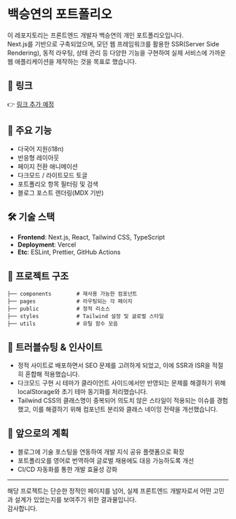 # 백승연의 포트폴리오

이 레포지토리는 프론트엔드 개발자 백승연의 개인 포트폴리오입니다.  
Next.js를 기반으로 구축되었으며, 모던 웹 프레임워크를 활용한 SSR(Server Side Rendering), 동적 라우팅, 상태 관리 등 다양한 기능을 구현하여 실제 서비스에 가까운 웹 애플리케이션을 제작하는 것을 목표로 했습니다.

## 🔗 링크
👉 [링크 추가 예정]()

## 📌 주요 기능
- 다국어 지원(i18n)
- 반응형 레이아웃
- 페이지 전환 애니메이션
- 다크모드 / 라이트모드 토글
- 포트폴리오 항목 필터링 및 검색
- 블로그 포스트 렌더링(MDX 기반)

## 🛠 기술 스택
- **Frontend**: Next.js, React, Tailwind CSS, TypeScript
- **Deployment**: Vercel
- **Etc**: ESLint, Prettier, GitHub Actions

## 📁 프로젝트 구조
```
├── components        # 재사용 가능한 컴포넌트
├── pages             # 라우팅되는 각 페이지
├── public            # 정적 리소스
├── styles            # Tailwind 설정 및 글로벌 스타일
├── utils             # 유틸 함수 모음
```

## 🧠 트러블슈팅 & 인사이트
- 정적 사이트로 배포하면서 SEO 문제를 고려하게 되었고, 이에 SSR과 ISR을 적절히 혼합해 적용했습니다.
- 다크모드 구현 시 테마가 클라이언트 사이드에서만 반영되는 문제를 해결하기 위해 localStorage와 초기 테마 동기화를 처리했습니다.
- Tailwind CSS의 클래스명이 중복되어 의도치 않은 스타일이 적용되는 이슈를 경험했고, 이를 해결하기 위해 컴포넌트 분리와 클래스 네이밍 전략을 개선했습니다.

## 🚀 앞으로의 계획
- 블로그에 기술 포스팅을 연동하여 개발 지식 공유 플랫폼으로 확장
- 포트폴리오를 영어로 번역하여 글로벌 채용에도 대응 가능하도록 개선
- CI/CD 자동화를 통한 개발 효율성 강화

---

해당 프로젝트는 단순한 정적인 페이지를 넘어, 실제 프론트엔드 개발자로서 어떤 고민과 설계가 있었는지를 보여주기 위한 결과물입니다.  
감사합니다.
